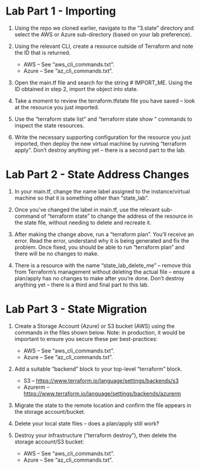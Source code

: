 # Lab Part 1 - Importing

1. Using the repo we cloned earlier, navigate to the “3.state” directory and select the AWS or Azure sub-directory (based on your lab preference).

2. Using the relevant CLI, create a resource outside of Terraform and note the ID that is returned.
    * AWS – See “aws_cli_commands.txt”.
    * Azure – See “az_cli_commands.txt”.

3. Open the main.tf file and search for the string # IMPORT_ME. Using the ID obtained in step 2, import the object into state.

4. Take a moment to review the terraform.tfstate file you have saved – look at the resource you just imported.

5. Use the “terraform state list” and “terraform state show <resource>” commands to inspect the state resources.

6. Write the necessary supporting configuration for the resource you just imported, then deploy the new virtual machine by running “terraform apply”. Don’t destroy anything yet – there is a second part to the lab.


# Lab Part 2 - State Address Changes

1. In your main.tf, change the name label assigned to the instance/virtual machine so that it is something other than “state_lab”. 

2. Once you’ve changed the label in main.tf, use the relevant sub-command of “terraform state” to change the address of the resource in the state file, without needing to delete and recreate it.

3. After making the change above, run a “terraform plan”. You’ll receive an error. Read the error, understand why it is being generated and fix the problem. Once fixed, you should be able to run “terraform plan” and there will be no changes to make.

4. There is a resource with the name “state_lab_delete_me” – remove this from Terraform’s management without deleting the actual file – ensure a plan/apply has no changes to make after you’re done. Don’t destroy anything yet – there is a third and final part to this lab.

# Lab Part 3 - State Migration
1. Create a Storage Account (Azure) or S3 bucket (AWS) using the commands in the files shown below. Note: in production, it would be important to ensure you secure these per best-practices:
    * AWS – See “aws_cli_commands.txt”.
    * Azure – See “az_cli_commands.txt”.

2. Add a suitable “backend” block to your top-level “terraform” block.
    * S3 – https://www.terraform.io/language/settings/backends/s3
    * Azurerm – https://www.terraform.io/language/settings/backends/azurerm 

3. Migrate the state to the remote location and confirm the file appears in the storage account/bucket.

4. Delete your local state files – does a plan/apply still work?

5. Destroy your infrastructure (“terraform destroy”), then delete the storage account/S3 bucket:
    * AWS – See “aws_cli_commands.txt”.
    * Azure – See “az_cli_commands.txt”.



